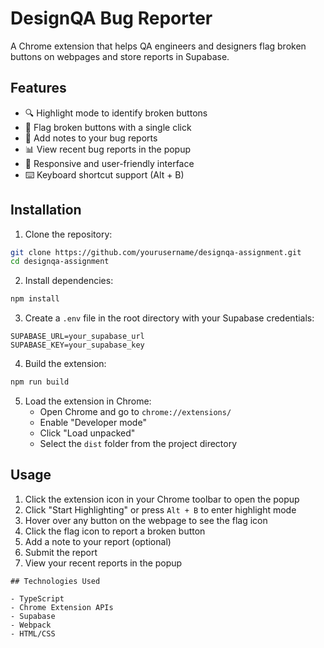 # DesignQA Bug Reporter

A Chrome extension that helps QA engineers and designers flag broken buttons on webpages and store reports in Supabase.

## Features

- 🔍 Highlight mode to identify broken buttons
- 🚩 Flag broken buttons with a single click
- 📝 Add notes to your bug reports
- 📊 View recent bug reports in the popup
- 📱 Responsive and user-friendly interface
- ⌨️ Keyboard shortcut support (Alt + B)

## Installation

1. Clone the repository:
```bash
git clone https://github.com/yourusername/designqa-assignment.git
cd designqa-assignment
```

2. Install dependencies:
```bash
npm install
```

3. Create a `.env` file in the root directory with your Supabase credentials:
```
SUPABASE_URL=your_supabase_url
SUPABASE_KEY=your_supabase_key
```

4. Build the extension:
```bash
npm run build
```

5. Load the extension in Chrome:
   - Open Chrome and go to `chrome://extensions/`
   - Enable "Developer mode"
   - Click "Load unpacked"
   - Select the `dist` folder from the project directory

## Usage

1. Click the extension icon in your Chrome toolbar to open the popup
2. Click "Start Highlighting" or press `Alt + B` to enter highlight mode
3. Hover over any button on the webpage to see the flag icon
4. Click the flag icon to report a broken button
5. Add a note to your report (optional)
6. Submit the report
7. View your recent reports in the popup

```
## Technologies Used

- TypeScript
- Chrome Extension APIs
- Supabase
- Webpack
- HTML/CSS
